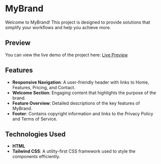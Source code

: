 # MyBrand  

Welcome to MyBrand! This project is designed to provide solutions that simplify your workflows and help you achieve more.  

## Preview  

You can view the live demo of the project here: [Live Preview](<your-preview-link-here>)  

## Features  

- **Responsive Navigation**: A user-friendly header with links to Home, Features, Pricing, and Contact.  
- **Welcome Section**: Engaging content that highlights the purpose of the brand.  
- **Feature Overview**: Detailed descriptions of the key features of MyBrand.  
- **Footer**: Contains copyright information and links to the Privacy Policy and Terms of Service.  

## Technologies Used  

- **HTML**  
- **Tailwind CSS**: A utility-first CSS framework used to style the components efficiently.  
